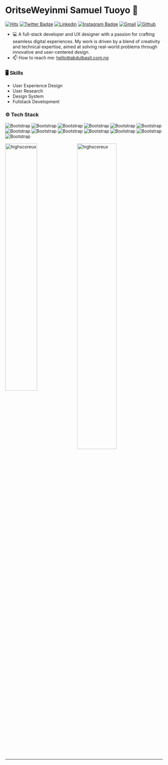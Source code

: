 # OritseWeyinmi Samuel Tuoyo 📢

[![Hits](https://hits.seeyoufarm.com/api/count/incr/badge.svg?url=https%3A%2F%2Fgithub.com%2Fsamueltuoyo15%2Fsamueltuoyo15&count_bg=%2379C83D&title_bg=%23555555&icon=&icon_color=%23E7E7E7&title=Profile+Views&edge_flat=false)](https://hits.seeyoufarm.com)
[![Twitter Badge](https://img.shields.io/badge/-Twitter-1da1f2?labelColor=1da1f2&logo=twitter&logoColor=white&link=https://twitter.com/Tuoyos26091)](https://twitter.com/Tuoyos26091)
[![Linkedin](https://img.shields.io/badge/-LinkedIn-blue?style=flat&logo=Linkedin&logoColor=white)](https://www.linkedin.com/in/samuel-tuoyo-%F0%9F%93%A2-8568b62b6/)
[![Instagram Badge](https://img.shields.io/badge/-Instagram-purple?logo=instagram&logoColor=white&link=https://instagram.com/samueltuoyo15/)](https://www.instagram.com/samueltuoyo15)
[![Gmail](https://img.shields.io/badge/-Gmail-c14438?style=flat&logo=Gmail&logoColor=white)](mailto:samueltuoyo9082@gmail.com)
[![Github](https://img.shields.io/github/followers/samueltuoyo15?label=Follow&style=social)](https://github.com/samueltuoyo15)

- 💻 A full-stack developer and UX designer with a passion for crafting seamless digital experiences. My work is driven by a blend of creativity and technical expertise, aimed at solving real-world problems through innovative and user-centered design.
- 📫 How to reach me: hello@abdulbasit.com.ng


### 🖥 Skills

- User Experience Design
- User Research
- Design System
- Fullstack Development
### ⚙️ Tech Stack

![Bootstrap](https://img.shields.io/badge/-Typescript-05122A?style=social&logo=Typescript&color=353535) ![Bootstrap](https://img.shields.io/badge/-Javascript-05122A?style=social&logo=Javascript&color=353535) ![Bootstrap](https://img.shields.io/badge/-Next.js-05122A?style=social&logo=Next.js&color=353535) ![Bootstrap](https://img.shields.io/badge/-Git-05122A?style=social&logo=Git&color=353535) ![Bootstrap](https://img.shields.io/badge/-Supabase-05122A?style=social&logo=Supabase&color=353535) ![Bootstrap](https://img.shields.io/badge/-MongoDB-05122A?style=social&logo=MongoDB&color=353535) ![Bootstrap](https://img.shields.io/badge/-React-05122A?style=social&logo=React&color=353535) ![Bootstrap](https://img.shields.io/badge/-Node.js-05122A?style=social&logo=Node.js&color=353535) ![Bootstrap](https://img.shields.io/badge/-Express-05122A?style=social&logo=Express&color=353535) ![Bootstrap](https://img.shields.io/badge/-Tailwindcss-05122A?style=social&logo=Tailwindcss&color=353535) ![Bootstrap](https://img.shields.io/badge/-Figma-05122A?style=social&logo=Figma&color=353535) ![Bootstrap](https://img.shields.io/badge/-Redux-05122A?style=social&logo=Redux&color=353535) ![Bootstrap](https://img.shields.io/badge/-Electron-05122A?style=social&logo=Electron&color=353535)

<div>
  <img width="45%" align="left" src="https://github-readme-stats.vercel.app/api/top-langs?username=highscoreux&show_icons=true&locale=en&layout=compact" alt="highscoreux" />
  <img width="50%"  src="https://github-readme-streak-stats.herokuapp.com/?user=highscoreux&" alt="highscoreux" />
</div>


---

